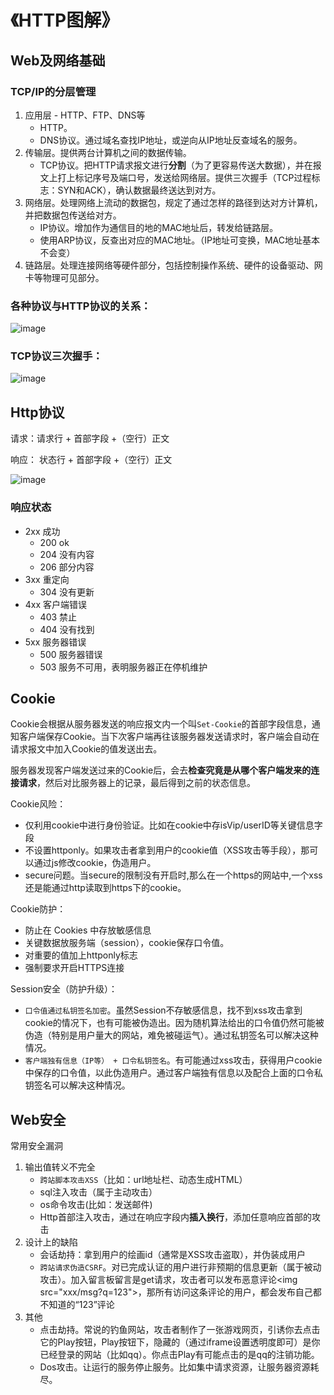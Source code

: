 # 《HTTP图解》

## Web及网络基础

### TCP/IP的分层管理
1. 应用层 - HTTP、FTP、DNS等
    * HTTP。
    * DNS协议。通过域名查找IP地址，或逆向从IP地址反查域名的服务。
2. 传输层。提供两台计算机之间的数据传输。
    * TCP协议。把HTTP请求报文进行**分割**（为了更容易传送大数据），并在报文上打上标记序号及端口号，发送给网络层。提供三次握手（TCP过程标志：SYN和ACK），确认数据最终送达到对方。
1. 网络层。处理网络上流动的数据包，规定了通过怎样的路径到达对方计算机，并把数据包传送给对方。
    * IP协议。增加作为通信目的地的MAC地址后，转发给链路层。
    * 使用ARP协议，反查出对应的MAC地址。（IP地址可变换，MAC地址基本不会变）
1. 链路层。处理连接网络等硬件部分，包括控制操作系统、硬件的设备驱动、网卡等物理可见部分。

### 各种协议与HTTP协议的关系：
![image](https://user-images.githubusercontent.com/6310131/60406595-3d524d80-9be9-11e9-904a-22495ac30f25.png)

### TCP协议三次握手：
![image](https://user-images.githubusercontent.com/6310131/60406519-d3d23f00-9be8-11e9-8390-38c80bb260c6.png)

## Http协议

请求：请求行 + 首部字段 +（空行）正文

响应： 状态行 + 首部字段 +（空行）正文

![image](https://user-images.githubusercontent.com/6310131/61171226-30e5d180-a5a7-11e9-84b4-b874617105a0.png)

### 响应状态
* 2xx 成功
    * 200 ok
    * 204 没有内容
    * 206 部分内容
* 3xx 重定向
    * 304 没有更新
* 4xx 客户端错误
    * 403 禁止
    * 404 没有找到
* 5xx 服务器错误
    * 500 服务器错误
    * 503 服务不可用，表明服务器正在停机维护

## Cookie

Cookie会根据从服务器发送的响应报文内一个叫`Set-Cookie`的首部字段信息，通知客户端保存Cookie。当下次客户端再往该服务器发送请求时，客户端会自动在请求报文中加入Cookie的值发送出去。

服务器发现客户端发送过来的Cookie后，会去**检查究竟是从哪个客户端发来的连接请求**，然后对比服务器上的记录，最后得到之前的状态信息。

Cookie风险：
* 仅利用cookie中进行身份验证。比如在cookie中存isVip/userID等关键信息字段
* 不设置httponly。如果攻击者拿到用户的cookie值（XSS攻击等手段），那可以通过js修改cookie，伪造用户。
* secure问题。当secure的限制没有开启时,那么在一个https的网站中,一个xss还是能通过http读取到https下的cookie。

Cookie防护：
* 防止在 Cookies 中存放敏感信息
* 关键数据放服务端（session），cookie保存口令值。
* 对重要的值加上httponly标志
* 强制要求开启HTTPS连接

Session安全（防护升级）：
* `口令值通过私钥签名加密`。虽然Session不存敏感信息，找不到xss攻击拿到cookie的情况下，也有可能被伪造出。因为随机算法给出的口令值仍然可能被伪造（特别是用户量大的网站，难免被碰运气）。通过私钥签名可以解决这种情况。
* `客户端独有信息（IP等） + 口令私钥签名`。有可能通过xss攻击，获得用户cookie中保存的口令值，以此伪造用户。通过客户端独有信息以及配合上面的口令私钥签名可以解决这种情况。

## Web安全

常用安全漏洞
1. 输出值转义不完全
    * `跨站脚本攻击XSS`（比如：url地址栏、动态生成HTML）
    * sql注入攻击（属于主动攻击）
    * os命令攻击(比如：发送邮件)
    * Http首部注入攻击，通过在响应字段内**插入换行**，添加任意响应首部的攻击
1. 设计上的缺陷
    * 会话劫持：拿到用户的绘画id（通常是XSS攻击盗取），并伪装成用户
    * `跨站请求伪造CSRF`。对已完成认证的用户进行非预期的信息更新（属于被动攻击）。加入留言板留言是get请求，攻击者可以发布恶意评论\<img src="xxx/msg?q=123">，那所有访问这条评论的用户，都会发布自己都不知道的“123”评论
1. 其他
    * 点击劫持。常说的钓鱼网站，攻击者制作了一张游戏网页，引诱你去点击它的Play按钮，Play按钮下，隐藏的（通过iframe设置透明度即可）是你已经登录的网站（比如qq）。你点击Play有可能点击的是qq的注销功能。
    * Dos攻击。让运行的服务停止服务。比如集中请求资源，让服务器资源耗尽。